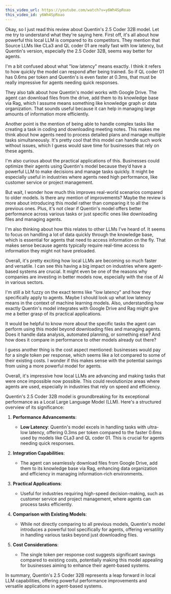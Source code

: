 ```yaml
---
this_video_url: https://youtube.com/watch?v=y6Wh4SpRoao
this_video_id: y6Wh4SpRoao
---
```

<think>
Okay, so I just read this review about Quentin's 2.5 Coder 32B model. Let me try to understand what they're saying here. First off, it's all about how powerful this local LLM is compared to its competitors. They mention that Source LLMs like CLa3 and QL coder 01 are really fast with low latency, but Quentin's version, especially the 2.5 Coder 32B, seems way better for agents.

I'm a bit confused about what "low latency" means exactly. I think it refers to how quickly the model can respond after being trained. So if QL coder 01 has 0.6ms per token and Quentin's is even faster at 0.3ms, that must be really impressive for agents needing quick responses.

They also talk about how Quentin's model works with Google Drive. The agent can download files from the drive, add them to its knowledge base via Rag, which I assume means something like knowledge graph or data organization. That sounds useful because it can help in managing large amounts of information more efficiently.

Another point is the mention of being able to handle complex tasks like creating a task in coding and downloading meeting notes. This makes me think about how agents need to process detailed plans and manage multiple tasks simultaneously. It's pretty cool that this model can handle such work without issues, which I guess would save time for businesses that rely on these agents.

I'm also curious about the practical applications of this. Businesses could optimize their agents using Quentin's model because they’d have a powerful LLM to make decisions and manage tasks quickly. It might be especially useful in industries where agents need high performance, like customer service or project management.

But wait, I wonder how much this improves real-world scenarios compared to older models. Is there any mention of improvements? Maybe the review is more about introducing this model rather than comparing it to all the previous ones. Plus, it's not clear if Quentin's model offers better performance across various tasks or just specific ones like downloading files and managing agents.

I'm also thinking about how this relates to other LLMs I've heard of. It seems to focus on handling a lot of data quickly through the knowledge base, which is essential for agents that need to access information on the fly. That makes sense because agents typically require real-time access to information they might not have preloaded.

Overall, it's pretty exciting how local LLMs are becoming so much faster and versatile. I can see this having a big impact on industries where agent-based systems are crucial. It might even be one of the reasons why companies are investing in better models now, especially with the rise of AI in various sectors.

I'm still a bit fuzzy on the exact terms like "low latency" and how they specifically apply to agents. Maybe I should look up what low latency means in the context of machine learning models. Also, understanding how exactly Quentin's model integrates with Google Drive and Rag might give me a better grasp of its practical applications.

It would be helpful to know more about the specific tasks the agent can perform using this model beyond downloading files and managing agents. Does it handle data analysis, automated planning, or something else? And how does it compare in performance to other models already out there?

I guess another thing is the cost aspect mentioned: businesses would pay for a single token per response, which seems like a lot compared to some of their existing costs. I wonder if this makes sense with the potential savings from using a more powerful model for agents.

Overall, it's impressive how local LLMs are advancing and making tasks that were once impossible now possible. This could revolutionize areas where agents are used, especially in industries that rely on speed and efficiency.
</think>

Quentin's 2.5 Coder 32B model is groundbreaking for its exceptional performance as a Local Large Language Model (LLM). Here's a structured overview of its significance:

1. **Performance Advancements**:
   - **Low Latency**: Quentin's model excels in handling tasks with ultra-low latency, offering 0.3ms per token compared to the faster 0.6ms used by models like CLa3 and QL coder 01. This is crucial for agents needing quick responses.

2. **Integration Capabilities**:
   - The agent can seamlessly download files from Google Drive, add them to its knowledge base via Rag, enhancing data organization and efficiency in managing information-rich environments.

3. **Practical Applications**:
   - Useful for industries requiring high-speed decision-making, such as customer service and project management, where agents can process tasks efficiently.

4. **Comparison with Existing Models**:
   - While not directly comparing to all previous models, Quentin's model introduces a powerful tool specifically for agents, offering versatility in handling various tasks beyond just downloading files.

5. **Cost Considerations**:
   - The single token per response cost suggests significant savings compared to existing costs, potentially making this model appealing for businesses aiming to enhance their agent-based systems.

In summary, Quentin's 2.5 Coder 32B represents a leap forward in local LLM capabilities, offering powerful performance improvements and versatile applications in agent-based systems.
